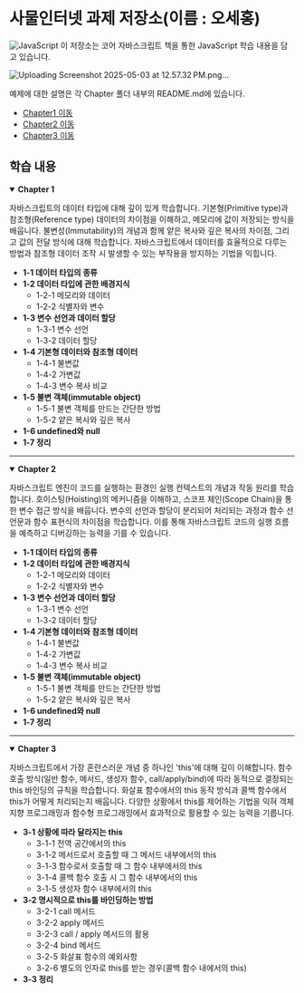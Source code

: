 # 사물인터넷 과제 저장소(이름 : 오세홍)
![JavaScript](https://img.shields.io/badge/JavaScript-F7DF1E?style=for-the-badge&logo=javascript&logoColor=black)
이 저장소는 코어 자바스크립트 책을 통한 JavaScript 학습 내용을 담고 있습니다.

![Uploading Screenshot 2025-05-03 at 12.57.32 PM.png…]()

예제에 대한 설명은 각 Chapter 폴더 내부의 README.md에 있습니다.
- [Chapter1 이동](./chapter1/README.md)
- [Chapter2 이동](./chapter2/README.md)
- [Chapter3 이동](./chapter3/README.md)
  
## 학습 내용

<details open>
<summary><b>Chapter 1</b></summary>

자바스크립트의 데이터 타입에 대해 깊이 있게 학습합니다. 기본형(Primitive type)과 참조형(Reference type) 데이터의 차이점을 이해하고, 메모리에 값이 저장되는 방식을 배웁니다. 불변성(Immutability)의 개념과 함께 얕은 복사와 깊은 복사의 차이점, 그리고 값의 전달 방식에 대해 학습합니다. 자바스크립트에서 데이터를 효율적으로 다루는 방법과 참조형 데이터 조작 시 발생할 수 있는 부작용을 방지하는 기법을 익힙니다.

- **1-1 데이터 타입의 종류**
- **1-2 데이터 타입에 관한 배경지식**
  - 1-2-1 메모리와 데이터
  - 1-2-2 식별자와 변수
- **1-3 변수 선언과 데이터 할당**
  - 1-3-1 변수 선언
  - 1-3-2 데이터 할당
- **1-4 기본형 데이터와 참조형 데이터**
  - 1-4-1 불변값
  - 1-4-2 가변값
  - 1-4-3 변수 복사 비교
- **1-5 불변 객체(immutable object)**
  - 1-5-1 불변 객체를 만드는 간단한 방법
  - 1-5-2 얕은 복사와 깊은 복사
- **1-6 undefined와 null**
- **1-7 정리**

</details>

---

<details open>
<summary><b>Chapter 2</b></summary>

자바스크립트 엔진이 코드를 실행하는 환경인 실행 컨텍스트의 개념과 작동 원리를 학습합니다. 호이스팅(Hoisting)의 메커니즘을 이해하고, 스코프 체인(Scope Chain)을 통한 변수 접근 방식을 배웁니다. 변수의 선언과 할당이 분리되어 처리되는 과정과 함수 선언문과 함수 표현식의 차이점을 학습합니다. 이를 통해 자바스크립트 코드의 실행 흐름을 예측하고 디버깅하는 능력을 기를 수 있습니다.

- **1-1 데이터 타입의 종류**
- **1-2 데이터 타입에 관한 배경지식**
  - 1-2-1 메모리와 데이터
  - 1-2-2 식별자와 변수
- **1-3 변수 선언과 데이터 할당**
  - 1-3-1 변수 선언
  - 1-3-2 데이터 할당
- **1-4 기본형 데이터와 참조형 데이터**
  - 1-4-1 불변값
  - 1-4-2 가변값
  - 1-4-3 변수 복사 비교
- **1-5 불변 객체(immutable object)**
  - 1-5-1 불변 객체를 만드는 간단한 방법
  - 1-5-2 얕은 복사와 깊은 복사
- **1-6 undefined와 null**
- **1-7 정리**

</details>

---

<details open>
<summary><b>Chapter 3</b></summary>

자바스크립트에서 가장 혼란스러운 개념 중 하나인 'this'에 대해 깊이 이해합니다. 함수 호출 방식(일반 함수, 메서드, 생성자 함수, call/apply/bind)에 따라 동적으로 결정되는 this 바인딩의 규칙을 학습합니다. 화살표 함수에서의 this 동작 방식과 콜백 함수에서 this가 어떻게 처리되는지 배웁니다. 다양한 상황에서 this를 제어하는 기법을 익혀 객체지향 프로그래밍과 함수형 프로그래밍에서 효과적으로 활용할 수 있는 능력을 기릅니다.

- **3-1 상황에 따라 달라지는 this**
  - 3-1-1 전역 공간에서의 this
  - 3-1-2 메서드로서 호출할 때 그 메서드 내부에서의 this
  - 3-1-3 함수로서 호출할 때 그 함수 내부에서의 this
  - 3-1-4 콜백 함수 호출 시 그 함수 내부에서의 this
  - 3-1-5 생성자 함수 내부에서의 this
- **3-2 명시적으로 this를 바인딩하는 방법**
  - 3-2-1 call 메서드
  - 3-2-2 apply 메서드
  - 3-2-3 call / apply 메서드의 활용
  - 3-2-4 bind 메서드
  - 3-2-5 화살표 함수의 예외사항
  - 3-2-6 별도의 인자로 this를 받는 경우(콜백 함수 내에서의 this)
- **3-3 정리**

</details>
